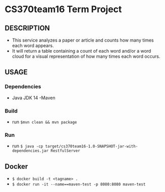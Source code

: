 # CS370team16 Term Project

## DESCRIPTION

- This service analyzes a paper or article and counts how many times each word appears.  
- It will return a table containing a count of each word and/or a word cloud for a visual representation of how many times each word occurs.

## USAGE

### Dependencies

- Java JDK 14
-Maven

### Build 

- run `$mvn clean && mvn package`

### Run

- run `$ java -cp target/cs370team16-1.0-SNAPSHOT-jar-with-dependencies.jar RestfulServer`

## Docker 

- `$ docker build -t <tagname> .`
- `$ docker run -it --name==maven-test -p 8080:8080 maven-test`

